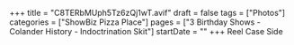 +++
title = "C8TERbMUph5Tz6zQj1wT.avif"
draft = false
tags = ["Photos"]
categories = ["ShowBiz Pizza Place"]
pages = ["3 Birthday Shows - Colander History - Indoctrination Skit"]
startDate = ""
+++
Reel Case Side
